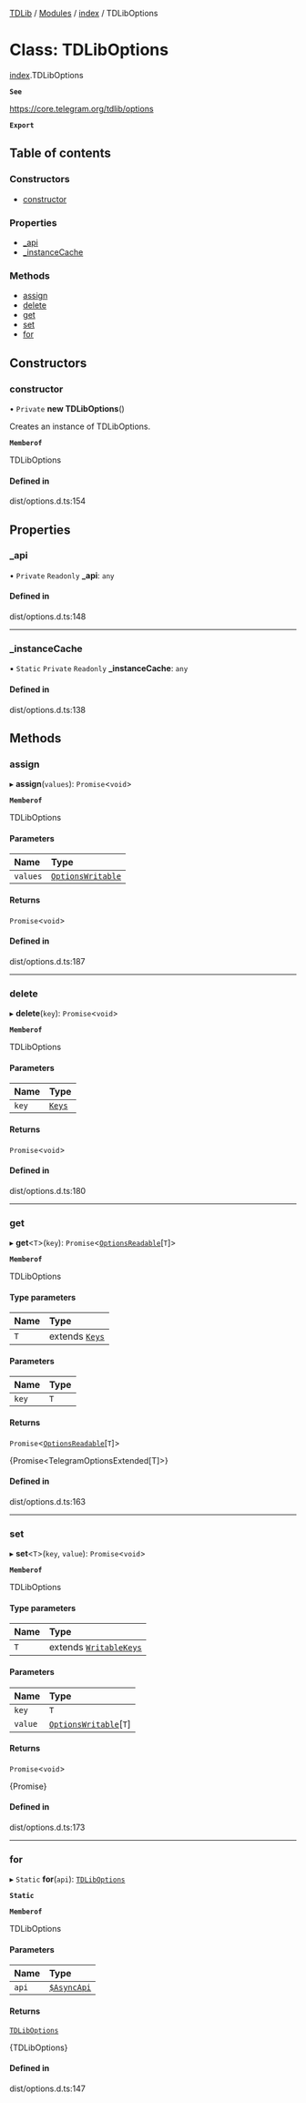 [TDLib](../README.md) / [Modules](../modules.md) / [index](../modules/index.md) / TDLibOptions

# Class: TDLibOptions

[index](../modules/index.md).TDLibOptions

**`See`**

https://core.telegram.org/tdlib/options

**`Export`**

## Table of contents

### Constructors

- [constructor](index.TDLibOptions.md#constructor)

### Properties

- [\_api](index.TDLibOptions.md#_api)
- [\_instanceCache](index.TDLibOptions.md#_instancecache)

### Methods

- [assign](index.TDLibOptions.md#assign)
- [delete](index.TDLibOptions.md#delete)
- [get](index.TDLibOptions.md#get)
- [set](index.TDLibOptions.md#set)
- [for](index.TDLibOptions.md#for)

## Constructors

### constructor

• `Private` **new TDLibOptions**()

Creates an instance of TDLibOptions.

**`Memberof`**

TDLibOptions

#### Defined in

dist/options.d.ts:154

## Properties

### \_api

• `Private` `Readonly` **\_api**: `any`

#### Defined in

dist/options.d.ts:148

___

### \_instanceCache

▪ `Static` `Private` `Readonly` **\_instanceCache**: `any`

#### Defined in

dist/options.d.ts:138

## Methods

### assign

▸ **assign**(`values`): `Promise`<`void`\>

**`Memberof`**

TDLibOptions

#### Parameters

| Name | Type |
| :------ | :------ |
| `values` | [`OptionsWritable`](../modules/index._internal_.md#optionswritable) |

#### Returns

`Promise`<`void`\>

#### Defined in

dist/options.d.ts:187

___

### delete

▸ **delete**(`key`): `Promise`<`void`\>

**`Memberof`**

TDLibOptions

#### Parameters

| Name | Type |
| :------ | :------ |
| `key` | [`Keys`](../modules/index._internal_.md#keys) |

#### Returns

`Promise`<`void`\>

#### Defined in

dist/options.d.ts:180

___

### get

▸ **get**<`T`\>(`key`): `Promise`<[`OptionsReadable`](../modules/index._internal_.md#optionsreadable)[`T`]\>

**`Memberof`**

TDLibOptions

#### Type parameters

| Name | Type |
| :------ | :------ |
| `T` | extends [`Keys`](../modules/index._internal_.md#keys) |

#### Parameters

| Name | Type |
| :------ | :------ |
| `key` | `T` |

#### Returns

`Promise`<[`OptionsReadable`](../modules/index._internal_.md#optionsreadable)[`T`]\>

{Promise<TelegramOptionsExtended[T]>}

#### Defined in

dist/options.d.ts:163

___

### set

▸ **set**<`T`\>(`key`, `value`): `Promise`<`void`\>

**`Memberof`**

TDLibOptions

#### Type parameters

| Name | Type |
| :------ | :------ |
| `T` | extends [`WritableKeys`](../modules/index._internal_.md#writablekeys) |

#### Parameters

| Name | Type |
| :------ | :------ |
| `key` | `T` |
| `value` | [`OptionsWritable`](../modules/index._internal_.md#optionswritable)[`T`] |

#### Returns

`Promise`<`void`\>

{Promise<void>}

#### Defined in

dist/options.d.ts:173

___

### for

▸ `Static` **for**(`api`): [`TDLibOptions`](index.TDLibOptions.md)

**`Static`**

**`Memberof`**

TDLibOptions

#### Parameters

| Name | Type |
| :------ | :------ |
| `api` | [`$AsyncApi`](index.types.default._AsyncApi.md) |

#### Returns

[`TDLibOptions`](index.TDLibOptions.md)

{TDLibOptions}

#### Defined in

dist/options.d.ts:147
